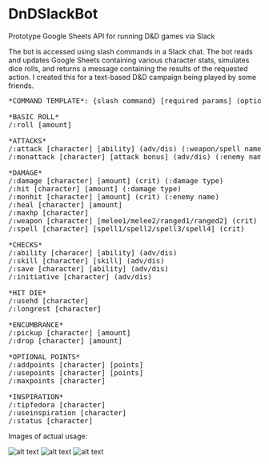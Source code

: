 # DnDSlackBot
Prototype Google Sheets API for running D&amp;D games via Slack

The bot is accessed using slash commands in a Slack chat. The bot reads and updates Google Sheets containing various character stats, simulates dice rolls, and returns a message containing the results of the requested action. I created this for a text-based D&D campaign being played by some friends.
<pre>
*COMMAND TEMPLATE*: {slash command} [required params] (optional params)

*BASIC ROLL* 
/:roll [amount]     

*ATTACKS*    
/:attack [character] [ability] (adv/dis) (:weapon/spell name)   ->   character makes attack roll    
/:monattack [character] [attack bonus] (adv/dis) (:enemy name)  ->   NPC attacks character    

*DAMAGE*   
/:damage [character] [amount] (crit) (:damage type)             ->   character makes damage roll    
/:hit [character] [amount] (:damage type)                       ->   character takes damage    
/:monhit [character] [amount] (crit) (:enemy name)              ->   NPC attacks character     
/:heal [character] [amount]                                     ->   character gains hp    
/:maxhp [character]                                             ->   restore character to max hp    
/:weapon [character] [melee1/melee2/ranged1/ranged2] (crit)     ->   character deals damage with weapon      
/:spell [character] [spell1/spell2/spell3/spell4] (crit)        ->   character deals damage with spell    

*CHECKS*   
/:ability [characer] [ability] (adv/dis)                        ->   character makes an ability check    
/:skill [character] [skill] (adv/dis)                           ->   character makes skill check    
/:save [character] [ability] (adv/dis)                          ->   character makes saving throw    
/:initiative [character] (adv/dis)                              ->   character rolls for initiative    

*HIT DIE*   
/:usehd [character]                                             ->   character uses a hit die      
/:longrest [character]                                          ->   character takes a long rest    

*ENCUMBRANCE*   
/:pickup [character] [amount]                                   ->   character picks up weight    
/:drop [character] [amount]                                     ->   character drops weight    

*OPTIONAL POINTS*   
/:addpoints [character] [points]                                ->   add points to character\ s optional stat pool    
/:usepoints [character] [points]                                ->   subtract points from character\ s optional stat pool    
/:maxpoints [character]                                         ->   restore character\ s opttional stat pool to max   

*INSPIRATION*   
/:tipfedora [character]                                         ->   DM awards character an inspiration point    
/:useinspiration [character]                                    ->   character uses an inspiration point    
/:status [character]                                            ->   check character s status\n"   
</pre>

Images of actual usage:

![alt text](https://i.ibb.co/2NNLV8W/image0-2.png)
![alt text](https://i.ibb.co/9G8rz40/image0-3.png)
![alt text](https://i.ibb.co/z27NhZ4/image1-2.png)

